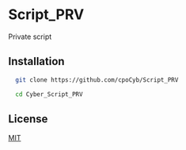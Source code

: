 # Script_PRV
Private  script

## Installation

```bash
  git clone https://github.com/cpoCyb/Script_PRV
```

```bash
  cd Cyber_Script_PRV
```


## License
[MIT](https://choosealicense.com/licenses/mit/)
